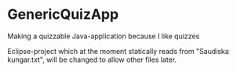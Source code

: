 # GenericQuizApp
Making a quizzable Java-application because I like quizzes

Eclipse-project which at the moment statically reads from "Saudiska kungar.txt", will be changed to allow other files later.
